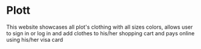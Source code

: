 # Plott
This website showcases all plot's clothing with all sizes colors, allows user to sign in or log in and add clothes to his/her shopping cart and pays online using his/her visa card 
